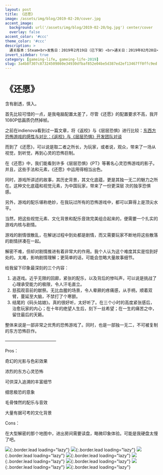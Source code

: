 ```yaml
---
layout: post
title: 《还愿》
image: /assets/img/blog/2019-02-20/cover.jpg
accent_image: 
  background: url('/assets/img/blog/2019-02-20/bg.jpg') center/cover
  overlay: false
accent_color: '#ccc'
theme_color: '#ccc'
description: >
  通关版本：Steam<br>发售日：2019年2月19日（已下架）<br>通关日：2019年02月20日<br>开发商：赤烛游戏<br>发行商：Indievent
invert_sidebar: true
category: [gameing-life, gameing-life-2019]
slug: 3a4b8f307c87324509860e34930dfbaf852e04be5d387ed2ef13467ff0ffc9ed
---
```


# 《还愿》

含有剧透，慎入。

首先比较可惜的一点，是我电脑配置太差了，尽管《还愿》的配置要求不高，我开1080P低画质仍然掉帧。

之前在indienova看到过一篇文章，将《返校》与《层层恐惧》进行比较：[东西方恐怖游戏的感性与对比：《返校》与《层层恐惧》开发团队对谈](https://indienova.com/indie-game-news/dialogue-bewteen-layers-of-fear-and-detention/)

而到了《还愿》，可以说是取二者之所长，为玩家，或者说，观众，带来了一场从视觉，到听觉，再到心灵的恐怖巨制。

在《还愿》中，我们能看到许多《层层恐惧》《PT》等著名心灵恐怖游戏的影子。并且，这些手法和元素，《还愿》中运用得相当出色。

同时，游戏所讲述的故事，其历史背景，其文化底蕴，更是其独一无二的魅力之所在。这种文化底蕴和视觉元素，为中国玩家，带来了一份更深层 次的独享恐惧感。

另外，游戏的配乐堪称绝妙，在我玩过所有的恐怖游戏中，都可以算得上是顶尖水平。

当然，把这些视觉元素、文化背景和配乐音效完美组合起来的，便需要一个扎实的游戏内核与剧情。

游戏的剧情很散乱，在解谜过程中到处都是剧情，而又需要玩家不断地将这些散落的剧情拼凑在一起。

解密不难，但却对剧情推进有着非常大的作用。我个人认为这个难度其实是恰到好处的。太难，影响剧情理解；更简单的话，可能会忽略大量故事细节。

给我留下印象最深刻的三个内容：

1. 追逐戏。近乎无限的回廊，紧张的配乐，以及背后的惨叫声，可以说是挑战了心理承受能力的极限，令人汗毛直立。
2. 慈孤观音前的献祭。无比血腥的场景，令人晕厥的疼痛感，从手柄，顺着双臂，蔓延至大脑，不禁打了个寒颤。
3. 结尾的《码头姑娘》。真的很好听，太好听了。在三个小时的高度紧张感后，治愈玩家的内心；在十年的绝望人生后，刻下一丝希望；在一生的痛苦之中，留住最后的天籁。

整体来说是一部非常之优秀的恐怖游戏了。同时，也是一部独一无二，不可被复制的东方恐怖巨作。

————————————

Pros：

奇幻的光影与色彩效果

浓烈的东方心灵恐怖

可供深入追溯的丰富细节

细思极恐的意象

毛骨悚然的配乐与音效

大量有据可考的文化背景

Cons：

在大型解密的那个地图中，进出房间需要读盘，略微印象体验。可能是我硬盘太慢了吧。

![](/assets/img/blog/2019-02-20/1.jpg){:.border.lead loading="lazy"}
![](/assets/img/blog/2019-02-20/2.jpg){:.border.lead loading="lazy"}
![](/assets/img/blog/2019-02-20/3.jpg){:.border.lead loading="lazy"}
![](/assets/img/blog/2019-02-20/4.jpg){:.border.lead loading="lazy"}
![](/assets/img/blog/2019-02-20/5.jpg){:.border.lead loading="lazy"}
![](/assets/img/blog/2019-02-20/6.jpg){:.border.lead loading="lazy"}
![](/assets/img/blog/2019-02-20/7.jpg){:.border.lead loading="lazy"}
![](/assets/img/blog/2019-02-20/8.jpg){:.border.lead loading="lazy"}

